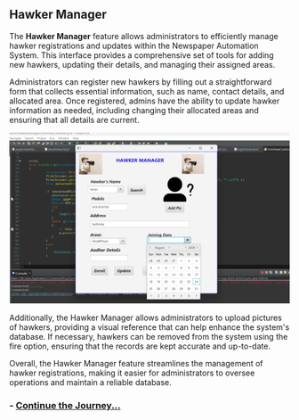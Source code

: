 ## Hawker Manager

The **Hawker Manager** feature allows administrators to efficiently manage hawker registrations and updates within the Newspaper Automation System. This interface provides a comprehensive set of tools for adding new hawkers, updating their details, and managing their assigned areas.

Administrators can register new hawkers by filling out a straightforward form that collects essential information, such as name, contact details, and allocated area. Once registered, admins have the ability to update hawker information as needed, including changing their allocated areas and ensuring that all details are current.

<img src="assets/hawker-manger.png" alt="Paper" width="850"/>

Additionally, the Hawker Manager allows administrators to upload pictures of hawkers, providing a visual reference that can help enhance the system's database. If necessary, hawkers can be removed from the system using the fire option, ensuring that the records are kept accurate and up-to-date.

Overall, the Hawker Manager feature streamlines the management of hawker registrations, making it easier for administrators to oversee operations and maintain a reliable database.

### - [Continue the Journey...](Page4.md)
